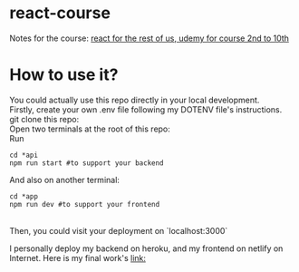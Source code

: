 # react-course

Notes for the course:
[react for the rest of us, udemy for course 2nd to 10th](https://www.udemy.com/share/102WQm3@x9BWMuSen5qCx3DvbfRWrx6E2gtaE3YWx5LM2GkEamWH-aMMqT8VHdEnB135C7gQ/)


# How to use it?
You could actually use this repo directly in your local development.<br>
Firstly, create your own .env file following my DOTENV file's instructions.<br>
git clone this repo:<br>
Open two terminals at the root of this repo: <br>
Run<br>
```
cd *api
npm run start #to support your backend
```
And also on another terminal:
```
cd *app
npm run dev #to support your frontend
```
<br>
Then, you could visit your deployment on `localhost:3000`    <br>

I personally deploy my backend on heroku, and my frontend on netlify on Internet.
Here is my final work's [link:](https://clever-leavitt-59e3b1.netlify.app/)

